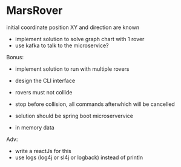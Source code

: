 # MarsRover

initial coordinate position XY and direction are known
- implement solution to solve graph chart with 1 rover
- use kafka to talk to the microservice?

Bonus:
- implement solution to run with multiple rovers
- design the CLI interface
- rovers must not collide
- stop before collision, all commands afterwhich will be cancelled

- solution should be spring boot microservervice
- in memory data

Adv:
- write a reactJs for this 
- use logs (log4j or sl4j or logback) instead of println